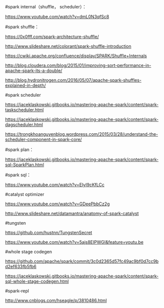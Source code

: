 

#spark internal（shuffle， scheduler）：

https://www.youtube.com/watch?v=dmL0N3qfSc8

#spark shuffle：

https://0x0fff.com/spark-architecture-shuffle/

http://www.slideshare.net/colorant/spark-shuffle-introduction

https://cwiki.apache.org/confluence/display/SPARK/Shuffle+Internals

http://blog.cloudera.com/blog/2015/01/improving-sort-performance-in-apache-spark-its-a-double/

http://blog.hydronitrogen.com/2016/05/07/apache-spark-shuffles-explained-in-depth/

#spark scheduler

https://jaceklaskowski.gitbooks.io/mastering-apache-spark/content/spark-taskscheduler.html

https://jaceklaskowski.gitbooks.io/mastering-apache-spark/content/spark-dagscheduler.html

https://trongkhoanguyenblog.wordpress.com/2015/03/28/understand-the-scheduler-component-in-spark-core/

#spark plan：

https://jaceklaskowski.gitbooks.io/mastering-apache-spark/content/spark-sql-SparkPlan.html

#spark sql：

https://www.youtube.com/watch?v=EIyI9cKfLCc

#catalyst optimizer

https://www.youtube.com/watch?v=GDeePbbCz2g

http://www.slideshare.net/datamantra/anatomy-of-spark-catalyst

#tungsten

https://github.com/hustnn/TungstenSecret

https://www.youtube.com/watch?v=5ajs8EIPWGI&feature=youtu.be

#whole stage codegen

https://github.com/apache/spark/commit/3c0d2365d57fc49ac9bf0d7cc9bd2ef633fb5fb6

https://jaceklaskowski.gitbooks.io/mastering-apache-spark/content/spark-sql-whole-stage-codegen.html

#spark-repl

http://www.cnblogs.com/hseagle/p/3810486.html
